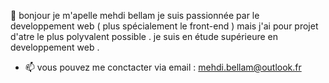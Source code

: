   👋 bonjour je m'apelle mehdi bellam
  je suis passionnée par le developpement web ( plus  spécialement le front-end ) mais j'ai pour projet d'atre le plus polyvalent possible .
  je suis en étude supérieure en developpement web . 

- 📫  vous pouvez me conctacter via email : mehdi.bellam@outlook.fr



